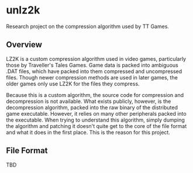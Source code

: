 # unlz2k
Research project on the compression algorithm used by TT Games.

## Overview

LZ2K is a custom compression algorithm used in video games, particularly those by Traveller's Tales Games. Game data is packed into ambiguous .DAT files, which have packed into them compressed and uncompressed files. Though newer compression methods are used in later games, the older games only use LZ2K for the files they compress.

Because this is a custom algorithm, the source code for compression and decompression is not available. What exists publicly, however, is the decompression algorithm, packed into the raw binary of the distributed game executable. However, it relies on many other peripherals packed into the executable. When trying to understand this algorithm, simply dumping the algorithm and patching it doesn't quite get to the core of the file format and what it does in the first place. This is the reason for this project.

## File Format

TBD

